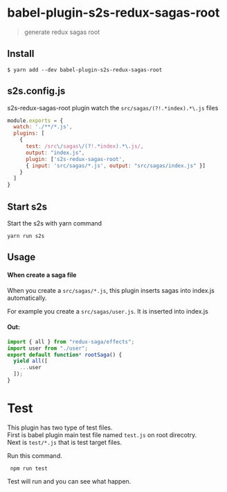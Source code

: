 # babel-plugin-s2s-redux-sagas-root

> generate redux sagas root

## Install

```
$ yarn add --dev babel-plugin-s2s-redux-sagas-root
```

## s2s.config.js

s2s-redux-sagas-root plugin watch the `src/sagas/(?!.*index).*\.js` files

```js
module.exports = {
  watch: './**/*.js',
  plugins: [
    {
      test: /src\/sagas\/(?!.*index).*\.js/,
      output: "index.js",
      plugin: ['s2s-redux-sagas-root',
      { input: 'src/sagas/*.js', output: "src/sagas/index.js" }]
    }
  ]
}
```
## Start s2s

Start the s2s with yarn command

`yarn run s2s`

## Usage

#### When create a saga file

When you create a `src/sagas/*.js`, this plugin inserts sagas into index.js automatically.

For example you create a `src/sagas/user.js`. It is inserted into index.js

#### Out:

```js
import { all } from "redux-saga/effects";
import user from "./user";
export default function* rootSaga() {
  yield all([
    ...user
  ]);
}
```

# Test

This plugin has two type of test files. \
First is babel plugin main test file named `test.js` on root direcotry. \
Next is `test/*.js` that is test target files.

Run this command.

` npm run test`

Test will run and you can see what happen.
